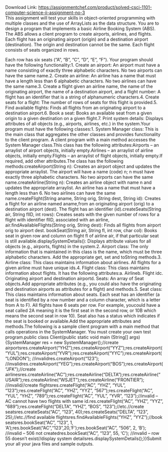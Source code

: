 Download Link: https://assignmentchef.com/product/solved-csci-1101-computer-science-ii-assignment-no-3
<br>
This assignment will test your skills in object-oriented programming with multiple classes and the use of ArrayLists as the data structure. You are to design a program that implements a basic Airline Booking System (ABS). The ABS allows a client program to create airports, airlines, and flights. Each flight has an originating airport (origin) and a destination airport (destination). The origin and destination cannot be the same. Each flight consists of seats organized in rows.

Each row has six seats (“A”, “B”, “C”, “D”, “E”, “F”). Your program should have the following functionality:1. Create an airport: An airport must have a name consisting of exactly three alphabetic characters. No two airports can have the same name.2. Create an airline: An airline has a name that must have a length less than 6 alphabetic characters. No two airlines can have the same name.3. Create a flight given an airline name, the name of the originating airport, the name of a destination airport, and a flight number: A flight has an identifier that is a string of alphanumeric characters.4. Create seats for a flight: The number of rows of seats for this flight is provided.5. Find available flights: Finds all flights from an originating airport to a destination airport.6. Book a seat: Books an available seat from a given origin to a given destination on a given flight.7. Print system details: Displays attributes of all objects (e.g., airports, airlines, etc.) in the system.Your program must have the following classes:1. System Manager class: This is the main class that aggregates the other classes and provides functionality to the client program. A client program with a main method accesses the System Manager class.This class has the following attributes:Airports – an arraylist of airport objects, initially empty.Airlines – an arraylist of airline objects, initially empty.Flights – an arraylist of flight objects, initially empty.If required, add other attributes.The class has the following methods:createAirport(String n): Creates an airport object and updates the appropriate arraylist. The airport will have a name (code) n; n must have exactly three alphabetic characters. No two airports can have the same name.createAirline(String n): Creates an airline object with name n and updates the appropriate arraylist. An airline has a name that must have a length less than 6. No two airlines can have the same name.createFlight(String aname, String orig, String dest, String id): Creates a flight for an airline named aname,from an originating airport (orig) to a destination airport (dest). The flight has an identifier (id).createSeats(String air, String flID, int rows): Creates seats with the given number of rows for a flight with identifier flID, associated with an airline, air.findAvailableFlights(String orig, String dest): Finds all flights from airport orig to airport dest. bookSeat(String air, String fl, int row, char col): Books seat in given row and column on flight fl of airline air, if that particular seat is still available.displaySystemDetails(): Displays attribute values for all objects (e.g., airports, flights) in the system.2. Airport class: The only information that is maintained in this class is the name, which must be three alphabetic characters. Add the appropriate get, set and toString methods.3. Airline class: This class maintains information about airlines. All flights for a given airline must have unique ids.4. Flight class: This class maintains information about flights. It has the following attributes:a. Airlineb. Flight idc. Originating airport and destination airportd. Seats: An array of Seat objects.Add appropriate attributes (e.g., you could also have the originating and destination airports as attributes for a flight) and methods.5. Seat class: This class maintains information about seats. Each seat has an identifier (a seat is identified by a row number and a column character, which is a letter from A to F). All flights have 6 seats per row. For example, youcould have a seat called 2A meaning it is the first seat in the second row, or 10B which means the second seat in row 10). Seat also has a status which indicates if the seat is booked or available.Add the appropriate attributes and methods.The following is a sample client program with a main method that calls operations in the SystemManager. You must create your own test program.public class Client{public static void main (String[] args){SystemManager res = new SystemManager();//create airportsres.createAirport(“YHZ”);res.createAirport(“YYZ”);res.createAirport(“YUL”);res.createAirport(“YVR”);res.createAirport(“YYC”);res.createAirport(“LONDON”); //invalidres.createAirport(“123”); //invalidres.createAirport(“YEG”);res.createAirport(“BOS”);res.createAirport(“JFK”);//create airlinesres.createAirline(“AC”);res.createAirline(“DELTA”);res.createAirline(“USAIR”);res.createAirline(“WSJET”);res.createAirline(“FRONTIER”); //invalid//create flightsres.createFlight(“AC”, “YHZ”, “YUL”, “123”);res.createFlight(“AC”, “YHZ”, “YYZ”, “567”);res.createFlight(“AC”, “YUL”, “YHZ”, “789”);res.createFlight(“AC”, “YUL”, “YVR”, “123”);//invalid – AC cannot have two flights with same id.res.createFlight(“AC”, “YHZ”, “YYZ”, “689”);res.createFlight(“DELTA”, “YHZ”, “BOS”, “123”);//etc.//create seatsres.createSeats(“AC”, “123”, 40);res.createSeats(“DELTA”, “123”, 25);//etc.//find available flightsres.findAvailableFlights(“YHZ”, “YYZ”);//book seatsres.bookSeat(“AC”, “123”, 1, ‘A’);res.bookSeat(“AC”,“123”,20,‘F’);res.bookSeat(“AC”, “506”, 2, ‘B’); //invalid – 506 not createdres.bookSeat(“AC”, “123”, 55, ‘C’); //invalid – row 55 doesn’t exist//display system detailsres.displaySystemDetails();}}Submit your all your java files and sample outputs.